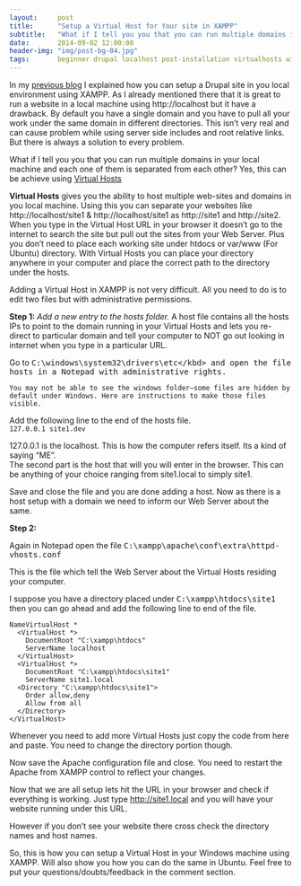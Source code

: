 ```yaml
---
layout:     post
title:      "Setup a Virtual Host for Your site in XAMPP"
subtitle:   "What if I tell you you that you can run multiple domains in your local machine and each one of them is separated from each other? Yes, this can be achieve using Virtual Hosts"
date:       2014-09-02 12:00:00
header-img: "img/post-bg-04.jpg"
tags:       beginner drupal localhost post-installation virtualhosts windows xampp
---
```

In my <a href="/2014/09/01/there-is-no-place-like-127-0-0-1/">previous blog</a> I explained how you can setup a Drupal site in you local environment using XAMPP. As I already mentioned there that it is great to run a website in a local machine  using http://localhost but it have a drawback. By default you have a single domain and you have to pull all your work under the same domain in different directories. This isn’t very real and can cause problem while using server side includes and root relative links. But there is always a solution to every problem.

What if I tell you you that you can run multiple domains in your local machine and each one of them is separated from each other? Yes, this can be achieve using <a href="http://httpd.apache.org/docs/2.2/vhosts/">Virtual Hosts</a>

**Virtual Hosts** gives you the ability to host multiple web-sites and domains in you local machine. Using this you can separate your websites like http://localhost/site1 & http://localhost/site1 as http://site1 and http://site2. When you type in the Virtual Host URL in your browser it doesn’t go to the internet to search the site but pull out the sites from your Web Server. Plus you don’t need to place each working site under htdocs or var/www (For Ubuntu) directory. With Virtual Hosts you can place your directory anywhere in your computer and place the correct path to the directory under the hosts.

Adding a Virtual Host in XAMPP is not very difficult. All you need to do is to edit two files but with administrative permissions.

**Step 1:**
*Add a new entry to the hosts folder.* A host file contains all the hosts IPs to point to the domain running in your Virtual Hosts and lets you re-direct to particular domain and tell your computer to NOT go out looking in internet when you type in a particular URL.

Go to <kbd>C:\windows\system32\drivers\etc\</kbd>  and open the file hosts in a Notepad with administrative rights.

    You may not be able to see the windows folder–some files are hidden by default under Windows. Here are instructions to make those files visible.

Add the following line to the end of the hosts  file.  
`127.0.0.1 site1.dev`

127.0.0.1 is the localhost. This is how the computer refers itself. Its a kind of saying “ME”.  
The second part is the host that will you will enter in the browser. This can be anything of your choice ranging from site1.local to simply site1.

Save and close the file and you are done adding a host. Now as there is a host setup with a domain we need to inform our Web Server about the same.

**Step 2:**

Again in Notepad open the file <kbd>C:\xampp\apache\conf\extra\httpd-vhosts.conf</kbd>

This is the file which tell the Web Server about the Virtual Hosts residing your computer.

I suppose you have a directory placed under <kbd>C:\xampp\htdocs\site1</kbd> then you can go ahead and add the following line to end of the file.

```
NameVirtualHost *
  <VirtualHost *>
    DocumentRoot "C:\xampp\htdocs"
    ServerName localhost
  </VirtualHost>
  <VirtualHost *>
    DocumentRoot "C:\xampp\htdocs\site1"
    ServerName site1.local
  <Directory "C:\xampp\htdocs\site1">
    Order allow,deny
    Allow from all
  </Directory>
</VirtualHost>
```


Whenever you need to add more Virtual Hosts just copy the code from here and paste. You need to change the directory portion though.

Now save the Apache configuration file and close. You need to restart the Apache from XAMPP control to reflect your changes.

Now that we are all setup lets hit the URL in  your browser and check if everything is working.
Just type http://site1.local and you will have your website running under this URL.

However if you don’t see your website there cross check the directory names and host names.

So, this is how you can setup a Virtual Host in your Windows machine using XAMPP. Will also show you how you can do the same in Ubuntu. Feel free to put your questions/doubts/feedback in the comment section.
